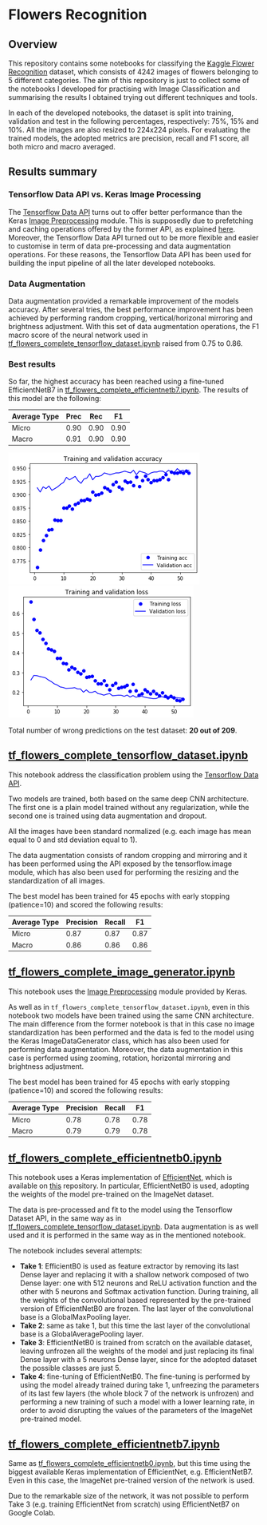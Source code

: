 # Flowers Recognition

## Overview
This repository contains some notebooks for classifying the [Kaggle Flower Recognition](https://www.kaggle.com/alxmamaev/flowers-recognition) dataset, which consists of 4242 images of flowers belonging to 5 different categories. The aim of this repository is just to collect some of the notebooks I developed for practising with Image Classification and summarising the results I obtained trying out different techniques and tools. 

In each of the developed notebooks, the dataset is split into training, validation and test in the following percentages, respectively: 75%, 15% and 10%. All the images are also resized to 224x224 pixels. For evaluating the trained models, the adopted metrics are precision, recall and F1 score, all both micro and macro averaged. 

## Results summary

### Tensorflow Data API vs. Keras Image Processing
The [Tensorflow Data API](https://www.tensorflow.org/api_docs/python/tf/data) turns out to offer better performance than the Keras [Image Preprocessing](https://keras.io/preprocessing/image/) module. This is supposedly due to prefetching and caching operations offered by the former API, as explained [here](https://www.tensorflow.org/guide/data_performance). Moreover, the Tensorflow Data API turned out to be more flexible and easier to customise in term of data pre-processing and data augmentation operations. For these reasons, the Tensorflow Data API has been used for building the input pipeline of all the later developed notebooks. 

### Data Augmentation
Data augmentation provided a remarkable improvement of the models accuracy. After several tries, the best performance improvement has been achieved by performing random cropping, vertical/horizonal mirroring and brightness adjustment. With this set of data augmentation operations, the F1 macro score of the neural network used in [tf_flowers_complete_tensorflow_dataset.ipynb](https://github.com/Telemaco019/flower_recognition/blob/master/tf_flowers_complete_tensorflow_dataset.ipynb) raised from 0.75 to 0.86. 

### Best results
So far, the highest accuracy has been reached using a fine-tuned EfficientNetB7 in [tf_flowers_complete_efficientnetb7.ipynb](https://github.com/Telemaco019/flower_recognition/blob/master/tf_flowers_complete_efficientnetb7.ipynb). The results of this model are the following: 

|Average Type |Prec |Rec |F1
|--- |--- |--- |---
|Micro|0.90|0.90|0.90
|Macro|0.91|0.90|0.90

![acc_curves_efficientnetb7](img/acc_curves_efficientnetb7.png)
![loss_curves_efficientnetb7](img/loss_curves_efficientnetb7.png)

Total number of wrong predictions on the test dataset: **20 out of 209**.

## [tf_flowers_complete_tensorflow_dataset.ipynb](https://github.com/Telemaco019/flower_recognition/blob/master/tf_flowers_complete_tensorflow_dataset.ipynb)
This notebook address the classification problem using the [Tensorflow Data API](https://www.tensorflow.org/api_docs/python/tf/data). 

Two models are trained, both based on the same deep CNN architecture. The first one is a plain model trained without
any regularization, while the second one is trained using data augmentation and dropout. 

All the images have been standard normalized (e.g. each image has mean equal to 0 and std deviation equal to 1).

The data augmentation consists of random cropping and mirroring and it has been performed using the API exposed by the tensorflow.image module, which has also been used for performing the resizing and the standardization of all images.

The best model has been trained for 45 epochs with early stopping (patience=10) and scored the following results: 

|Average Type |Precision |Recall |F1
|--- |--- |--- |---
|Micro|0.87|0.87|0.87
|Macro|0.86|0.86|0.86





## [tf_flowers_complete_image_generator.ipynb](https://github.com/Telemaco019/flower_recognition/blob/master/tf_flowers_complete_image_generator.ipynb)
This notebook uses the [Image Preprocessing](https://keras.io/preprocessing/image/) module provided by Keras. 

As well as in ``tf_flowers_complete_tensorflow_dataset.ipynb``, even in this notebook two models have been trained using the same CNN architecture. The main difference from the former notebook is that in this case no image standardization has been performed and the data is fed to the model using the Keras ImageDataGenerator class, which has also been used for performing data augmentation. Moreover, the data augmentation in this case is performed using zooming, rotation, horizontal mirroring and brightness adjustment. 

The best model has been trained for 45 epochs with early stopping (patience=10) and scored the following results: 

|Average Type |Precision |Recall |F1
|--- |--- |--- |---
|Micro|0.78|0.78|0.78
|Macro|0.79|0.79|0.78

## [tf_flowers_complete_efficientnetb0.ipynb](https://github.com/Telemaco019/flower_recognition/blob/master/tf_flowers_complete_efficientnetb0.ipynb)
This notebook uses a Keras implementation of [EfficientNet](https://ai.googleblog.com/2019/05/efficientnet-improving-accuracy-and.html), which is available on [this](https://github.com/qubvel/efficientnet) repository. In particular, EfficientNetB0 is used, adopting the weights of the model pre-trained on the ImageNet dataset.

The data is pre-processed and fit to the model using the Tensorflow Dataset API, in the same way as in [tf_flowers_complete_tensorflow_dataset.ipynb](https://github.com/Telemaco019/flower_recognition/blob/master/tf_flowers_complete_tensorflow_dataset.ipynb). Data augmentation is as well used and it is performed in the same way as in the mentioned notebook. 

The notebook includes several attempts: 
* **Take 1**: EfficientB0 is used as feature extractor by removing its last Dense layer and replacing it with a shallow network composed of two Dense layer: one with 512 neurons and ReLU activation function and the other with 5 neurons and Softmax activation function. During training, all the weights of the convolutional based represented by the pre-trained version of EfficientNetB0 are frozen. The last layer of the convolutional base is a GlobalMaxPooling layer.
* **Take 2**: same as take 1, but this time the last layer of the convolutional base is a GlobalAveragePooling layer.
* **Take 3**: EfficientNetB0 is trained from scratch on the available dataset, leaving unfrozen all the weights of the model and just replacing its final Dense layer with a 5 neurons Dense layer, since for the adopted dataset the possible classes are just 5.
* **Take 4**: fine-tuning of EfficientNetB0. The fine-tuning is performed by using the model already trained during take 1, unfreezing the parameters of its last few layers (the whole block 7 of the network is unfrozen) and performing a new training of such a model with a lower learning rate, in order to avoid disrupting the values of the parameters of the ImageNet pre-trained model.


## [tf_flowers_complete_efficientnetb7.ipynb](https://github.com/Telemaco019/flower_recognition/blob/master/tf_flowers_complete_efficientnetb7.ipynb)
Same as [tf_flowers_complete_efficientnetb0.ipynb](https://github.com/Telemaco019/flower_recognition/blob/master/tf_flowers_complete_efficientnetb0.ipynb), but this time using the biggest available Keras implementation of EfficientNet, e.g. EfficientNetB7. Even in this case, the ImageNet pre-trained version of the network is used. 

Due to the remarkable size of the network, it was not possible to perform Take 3 (e.g. training EfficientNet from scratch) using EfficientNetB7 on Google Colab. 